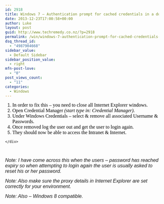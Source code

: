 ```yaml
---
id: 2918
title: Windows 7 – Authentication prompt for cached credentials in a domain environment
date: 2013-12-23T17:00:58+00:00
author: Luke
layout: post
guid: http://www.techremedy.co.nz/?p=2918
permalink: /win/windows-7-authentication-prompt-for-cached-credentials-in-a-domain-environment/
dsq_thread_id:
  - "4987904668"
sidebar_value:
  - Default Sidebar
sidebar_position_value:
  - right
mfn-post-love:
  - "0"
post_views_count:
  - "11"
categories:
  - Windows
---
```

  1. <span style="color: black; font-family: Tahoma; font-size: 12pt;">In order to fix this – you need to close all Internet Explorer windows.<br /> </span>
  2. <span style="color: black; font-family: Tahoma; font-size: 12pt;">Open Credential Manager <em>(start type in: Credential Manager).</em></span>
  3. <span style="color: black; font-family: Tahoma; font-size: 12pt;">Under Windows Credentials – select & remove all associated Username & Passwords.<br /> </span>
  4. <span style="color: black; font-family: Tahoma; font-size: 12pt;">Once removed log the user out and get the user to login again.<br /> </span>
  5. <div>
      <span style="color: black; font-family: Tahoma; font-size: 12pt;">They should now be able to access the Intranet & Internet.</span>
    </div>

&nbsp;

<em style="font-family: sans-serif; font-size: medium;">Note: I have come across this when the users – password has reached expiry so when attempting to login again the user is usually asked to reset his or her password.</em>
  
<em style="font-family: sans-serif; font-size: medium;">Note: Also make sure the proxy details in Internet Explorer are set correctly for your environment.</em>
  
<em style="font-family: sans-serif; font-size: medium;">Note: Also – Windows 8 compatible.</em>